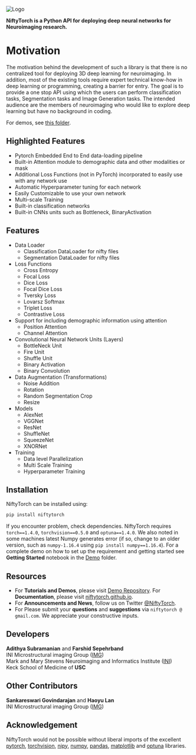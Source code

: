  ![Logo](img/NiftyTorchLogo_1.png)

**NiftyTorch is a Python API for deploying deep neural networks for Neuroimaging research.**

# Motivation
The motivation behind the development of such a library is that there is no centralized tool for deploying 3D deep learning for neuroimaging. In addition, most of the existing tools require expert technical know-how in deep learning or programming, creating a barrier for entry. The goal is to provide a one stop API using which the users can perform classification tasks, Segmentation tasks and Image Generation tasks. The intended audience are the members of neuroimaging who would like to explore deep learning but have no background in coding.<br>

For demos, see [this folder](https://github.com/NiftyTorch/NiftyTorch.v.0.1/tree/master/Demo).

## Highlighted Features 
<ul>
<li>Pytorch Embedded End to End data-loading pipeline
<li>Built-in Attention module to demographic data and other modalities or mask
<li>Additional Loss Functions (not in PyTorch) incorporated to easily use with any network use
<li>Automatic Hyperparameter tuning for each network
<li>Easily Customizable to use your own network
<li>Multi-scale Training
<li>Built-in classification networks
<li>Built-in CNNs units such as Bottleneck, BinaryActivation
</ul>

## Features
<ul>
<li>Data Loader
<ul>
<li>Classification DataLoader for nifty files
<li>Segmentation DataLoader for nifty files
</ul>
<li>Loss Functions
<ul>
<li>Cross Entropy
<li>Focal Loss
<li>Dice Loss
<li>Focal Dice Loss
<li>Tversky Loss
<li>Lovarsz Softmax
<li>Triplet Loss
<li>Contrastive Loss
</ul>
<li>Support for including demographic information using attention
<ul>
<li>Position Attention
<li>Channel Attention
</ul>
<li>Convolutional Neural Network Units (Layers)
<ul>
<li>BottleNeck Unit
<li>Fire Unit
<li>Shuffle Unit
<li>Binary Activation
<li>Binary Convolution
</ul>
<li>Data Augmentation (Transformations)
<ul>
<li>Noise Addition
<li>Rotation
<li>Random Segmentation Crop
<li>Resize
</ul>
<li>Models
<ul>
<li>AlexNet
<li>VGGNet
<li>ResNet
<li>ShuffleNet
<li>SqueezeNet
<li>XNORNet
</ul>
<li>Training
<ul>
<li>Data level Parallelization
<li>Multi Scale Training
<li>Hyperparameter Training
</ul>
</ul>


## Installation

NiftyTorch can be installed using:  
```python
pip install niftytorch
```
If you encounter problem, check dependencies. NiftyTorch requires `torch==1.4.0`, `torchvision==0.5.0` and `optuna==1.4.0`. We also noted in some machines latest Numpy generates error (if so, change to an older version, such as `numpy-1.16.4` using `pip install numpy==1.16.4`). For a complete demo on how to set up the requirement and getting started see **Getting Started** notebook in the [Demo](https://github.com/NiftyTorch/NiftyTorch.v.0.1/tree/master/Demo) folder.

## Resources

- For **Tutorials and Demos**, please visit [Demo Repository](https://github.com/NiftyTorch/NiftyTorch.v.0.1/tree/master/Demo). For **Documentation**, please visit [niftytorch.github.io](http://niftytorch.github.io/doc/).  
- For **Announcements and News**, follow us on Twitter [@NiftyTorch](https://twitter.com/NiftyTorch).  
- For Please submit your **questions** and **suggestions** via `niftytorch @ gmail.com`. We appreciate your constructive inputs. 

## Developers
**Adithya Subramanian** and **Farshid Sepehrband**  
INI Microstructural imaging Group ([IMG](https://www.ini.usc.edu/IMG/))  
Mark and Mary Stevens Neuroimaging and Informatics Institute ([INI](https://www.ini.usc.edu/))  
Keck School of Medicine of **USC**

## Other Contributors
**Sankareswari Govindarajan** and **Haoyu Lan**  
INI Microstructural imaging Group ([IMG](https://www.ini.usc.edu/IMG/))  

## Acknowledgement

NiftyTorch would not be possible without liberal imports of the excellent [pytorch](https://pytorch.org), [torchvision](https://pytorch.org/docs/stable/torchvision/index.html), [nipy](https://nipy.org), [numpy](https://numpy.org), [pandas](https://pandas.pydata.org), [matplotlib](https://matplotlib.org) and [optuna](https://github.com/optuna/optuna) libraries. 

